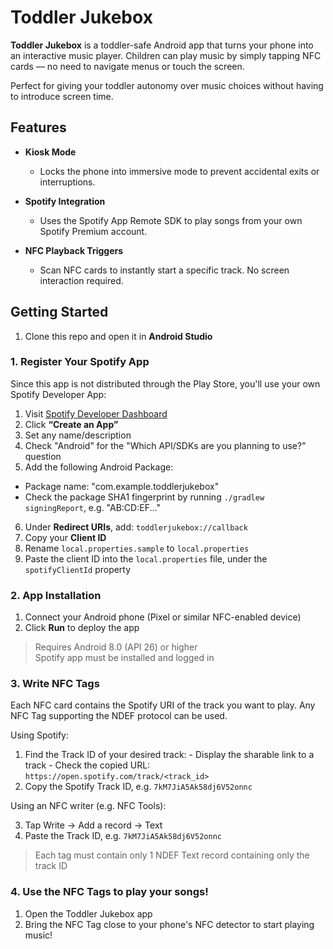 # Toddler Jukebox

**Toddler Jukebox** is a toddler-safe Android app that turns your phone into an interactive music player. Children can play music by simply tapping NFC cards — no need to navigate menus or touch the screen.

Perfect for giving your toddler autonomy over music choices without having to introduce screen time.

## Features

- **Kiosk Mode**

  - Locks the phone into immersive mode to prevent accidental exits or interruptions.

- **Spotify Integration**

  - Uses the Spotify App Remote SDK to play songs from your own Spotify Premium account.

- **NFC Playback Triggers**
  - Scan NFC cards to instantly start a specific track. No screen interaction required.

## Getting Started

1. Clone this repo and open it in **Android Studio**

### 1. Register Your Spotify App

Since this app is not distributed through the Play Store, you'll use your own Spotify Developer App:

1. Visit [Spotify Developer Dashboard](https://developer.spotify.com/dashboard)
2. Click **“Create an App”**
3. Set any name/description
4. Check "Android" for the "Which API/SDKs are you planning to use?" question
5. Add the following Android Package:
  - Package name: "com.example.toddlerjukebox"
  - Check the package SHA1 fingerprint by running `./gradlew signingReport`, e.g. "AB:CD:EF..."
6. Under **Redirect URIs**, add: `toddlerjukebox://callback`
7. Copy your **Client ID**
8. Rename `local.properties.sample` to `local.properties`
9. Paste the client ID into the `local.properties` file, under the `spotifyClientId` property

### 2. App Installation

1. Connect your Android phone (Pixel or similar NFC-enabled device)
2. Click **Run** to deploy the app

> Requires Android 8.0 (API 26) or higher  
> Spotify app must be installed and logged in

### 3. Write NFC Tags

Each NFC card contains the Spotify URI of the track you want to play. Any NFC Tag supporting the NDEF protocol can be used.

Using Spotify:

1.  Find the Track ID of your desired track: - Display the sharable link to a track - Check the copied URL: `https://open.spotify.com/track/<track_id>`
2.  Copy the Spotify Track ID, e.g. `7kM7JiA5Ak58dj6V52onnc`

Using an NFC writer (e.g. NFC Tools): 

3. Tap Write → Add a record → Text
4. Paste the Track ID, e.g. `7kM7JiA5Ak58dj6V52onnc`

> Each tag must contain only 1 NDEF Text record containing only the track ID

### 4. Use the NFC Tags to play your songs!

1. Open the Toddler Jukebox app
2. Bring the NFC Tag close to your phone's NFC detector to start playing music!
